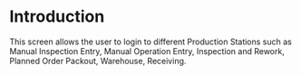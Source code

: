 # Introduction

This screen allows the user to login to different Production Stations such as Manual Inspection Entry, Manual Operation Entry, Inspection and Rework, Planned Order Packout, Warehouse, Receiving. 
